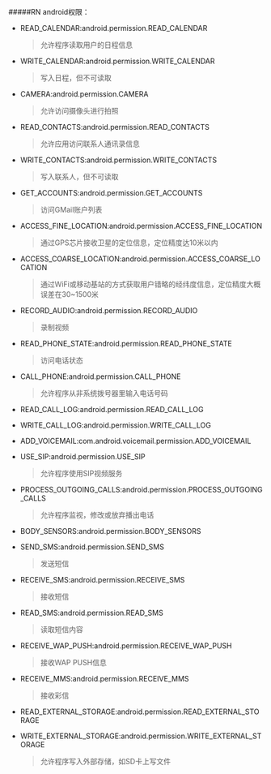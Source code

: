 #####RN android权限：
- READ_CALENDAR:android.permission.READ_CALENDAR 	
	>允许程序读取用户的日程信息
- WRITE_CALENDAR:android.permission.WRITE_CALENDAR 
	>写入日程，但不可读取
- CAMERA:android.permission.CAMERA  
	>允许访问摄像头进行拍照
- READ_CONTACTS:android.permission.READ_CONTACTS  
	>允许应用访问联系人通讯录信息
- WRITE_CONTACTS:android.permission.WRITE_CONTACTS 
	>写入联系人，但不可读取
- GET_ACCOUNTS:android.permission.GET_ACCOUNTS   
	>访问GMail账户列表
- ACCESS_FINE_LOCATION:android.permission.ACCESS_FINE_LOCATION  
	>通过GPS芯片接收卫星的定位信息，定位精度达10米以内
- ACCESS_COARSE_LOCATION:android.permission.ACCESS_COARSE_LOCATION  
	 >通过WiFi或移动基站的方式获取用户错略的经纬度信息，定位精度大概误差在30~1500米
- RECORD_AUDIO:android.permission.RECORD_AUDIO  
	>录制视频
- READ_PHONE_STATE:android.permission.READ_PHONE_STATE  
	>访问电话状态
- CALL_PHONE:android.permission.CALL_PHONE  
	>允许程序从非系统拨号器里输入电话号码
- READ_CALL_LOG:android.permission.READ_CALL_LOG
	>
- WRITE_CALL_LOG:android.permission.WRITE_CALL_LOG
	>
- ADD_VOICEMAIL:com.android.voicemail.permission.ADD_VOICEMAIL
	>
- USE_SIP:android.permission.USE_SIP   
	>允许程序使用SIP视频服务
- PROCESS_OUTGOING_CALLS:android.permission.PROCESS_OUTGOING_CALLS  
	>允许程序监视，修改或放弃播出电话
- BODY_SENSORS:android.permission.BODY_SENSORS
	>
- SEND_SMS:android.permission.SEND_SMS      
	>发送短信
- RECEIVE_SMS:android.permission.RECEIVE_SMS  
	>接收短信
- READ_SMS:android.permission.READ_SMS   
	>读取短信内容
- RECEIVE_WAP_PUSH:android.permission.RECEIVE_WAP_PUSH 
	>接收WAP PUSH信息
- RECEIVE_MMS:android.permission.RECEIVE_MMS   
	>接收彩信
- READ_EXTERNAL_STORAGE:android.permission.READ_EXTERNAL_STORAGE
	>
- WRITE_EXTERNAL_STORAGE:android.permission.WRITE_EXTERNAL_STORAGE  
	>允许程序写入外部存储，如SD卡上写文件